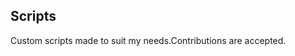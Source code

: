 ## Scripts
Custom scripts made to suit my needs.Contributions are accepted.




















































